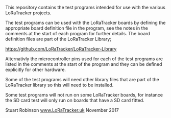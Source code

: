 This repository contains the test programs intended for use with the various LoRaTracker projects.

The test programs can be used with the LoRaTracker boards by defining the appropriate board definition 
file in the program, see the notes in the comments at the start of each program for further details. 
The board definition files are part of the LoRaTracker Library;

https://github.com/LoRaTracker/LoRaTracker-Library

Alternativly the microcontroller pins used for each of the test programs are listed in the comments 
at the start of the program and they can be defined explicitly for other hardware. 

Some of the test programs will need other library files that are part of the LoRaTracker library
so this will need to be installed.  
 
Some test programs will not run on some LoRaTracker boards, for instance the SD card test will only
run on boards that have a SD card fitted.  
 

Stuart Robinson
www.LoRaTracker.uk
November 2017
